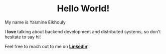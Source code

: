 <h1 align="center">Hello World!</h1>

<p>My name is Yasmine Elkhouly </p>
<p>I <strong>love</strong> talking about backend development and distributed systems, so don't hesitate to say hi!</p>

<p>Feel free to reach out to me on <a href="https://www.linkedin.com/in/yasmine-elkhouly/" target="_blank"><strong>LinkedIn</strong></a>!</p>
